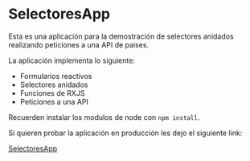 # SelectoresApp

Esta es una aplicación para la demostración de selectores anidados realizando peticiones a una API de paises.

La aplicación implementa lo siguiente:

- Formularios reactivos
- Selectores anidados
- Funciones de RXJS
- Peticiones a una API

Recuerden instalar los modulos de node con `npm install`.

Si quieren probar la aplicación en producción les dejo el siguiente link: 

[SelectoresApp](https://cocky-tereshkova-3d1695.netlify.app)